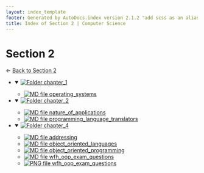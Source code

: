 ```yaml
---
layout: index_template
footer: Generated by AutoDocs.index version 2.1.2 "add scss as an alias for css" ⓒ Starwort, 2020
title: Index of Section 2 | Computer Science
---
```


# Section 2

← [Back to Section 2](..)

- <details open><summary><a href='Paper_1/section_2/chapter_1'><img title='Folder' src='https://starwort.github.io/computer-science/icon-folder.png'> chapter_1</a></summary>

  - [![MD file](https://img.icons8.com/windows/512/bb86fc/regular-document.png) operating_systems](Paper_1/section_2/chapter_1/operating_systems.md)

  </details>
- <details open><summary><a href='Paper_1/section_2/chapter_2'><img title='Folder' src='https://starwort.github.io/computer-science/icon-folder.png'> chapter_2</a></summary>

  - [![MD file](https://img.icons8.com/windows/512/bb86fc/regular-document.png) nature_of_applications](Paper_1/section_2/chapter_2/nature_of_applications.md)
  - [![MD file](https://img.icons8.com/windows/512/bb86fc/regular-document.png) programming_language_translators](Paper_1/section_2/chapter_2/programming_language_translators.md)

  </details>
- <details open><summary><a href='Paper_1/section_2/chapter_4'><img title='Folder' src='https://starwort.github.io/computer-science/icon-folder.png'> chapter_4</a></summary>

  - [![MD file](https://img.icons8.com/windows/512/bb86fc/regular-document.png) addressing](Paper_1/section_2/chapter_4/addressing.md)
  - [![MD file](https://img.icons8.com/windows/512/bb86fc/regular-document.png) object_oriented_languages](Paper_1/section_2/chapter_4/object_oriented_languages.md)
  - [![MD file](https://img.icons8.com/windows/512/bb86fc/regular-document.png) object_oriented_programming](Paper_1/section_2/chapter_4/object_oriented_programming.md)
  - [![MD file](https://img.icons8.com/windows/512/bb86fc/regular-document.png) wfh_oop_exam_questions](Paper_1/section_2/chapter_4/wfh_oop_exam_questions.md)
  - [![PNG file](https://img.icons8.com/windows/512/bb86fc/image-document.png) wfh_oop_exam_questions](Paper_1/section_2/chapter_4/wfh_oop_exam_questions.png)

  </details>
